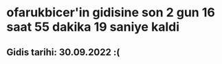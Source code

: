 # ofarukbicer'in gidisine son 2 gun 16 saat 55 dakika 19 saniye kaldi

## Gidis tarihi: 30.09.2022 :(